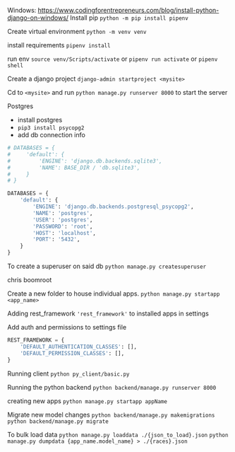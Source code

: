 Windows:
https://www.codingforentrepreneurs.com/blog/install-python-django-on-windows/
Install pip
`python -m pip install pipenv`

Create virtual environment
`python -m venv venv`

install requirements
`pipenv install`

run env
`source venv/Scripts/activate`
or
`pipenv run activate`
or
`pipenv shell`

Create a django project
`django-admin startproject <mysite>`

Cd to `<mysite>` and run `python manage.py runserver 8000` to start the server

Postgres
- install postgres
- `pip3 install psycopg2`
- add db connection info
```python
# DATABASES = {
#     'default': {
#         'ENGINE': 'django.db.backends.sqlite3',
#         'NAME': BASE_DIR / 'db.sqlite3',
#     }
# }

DATABASES = {
    'default': {
        'ENGINE': 'django.db.backends.postgresql_psycopg2',
        'NAME': 'postgres',
        'USER': 'postgres',
        'PASSWORD': 'root',
        'HOST': 'localhost',
        'PORT': '5432',
    }
}
```

To create a superuser on said db
`python manage.py createsuperuser`

chris
boomroot

Create a new folder to house individual apps.
`python manage.py startapp <app_name>`


Adding rest_framework
`'rest_framework'` to installed apps in settings

Add auth and permissions to settings file

```python
REST_FRAMEWORK = {
    'DEFAULT_AUTHENTICATION_CLASSES': [],
    'DEFAULT_PERMISSION_CLASSES': [],
}
```

Running client
`python py_client/basic.py`

Running the python backend
`python backend/manage.py runserver 8000`

creating new apps
`python manage.py startapp appName`

Migrate new model changes
`python backend/manage.py makemigrations`
`python backend/manage.py migrate`

To bulk load data
`python manage.py loaddata ./{json_to_load}.json`
`python manage.py dumpdata {app_name.model_name} > ./{races}.json`